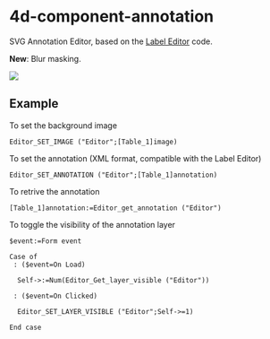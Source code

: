 # 4d-component-annotation
SVG Annotation Editor, based on the [Label Editor](https://github.com/miyako/4d-component-label-editor) code.

**New**: Blur masking.

![](https://github.com/miyako/4d-component-annotation/blob/master/images/2.png)

Example
---

To set the background image

```
Editor_SET_IMAGE ("Editor";[Table_1]image)
```

To set the annotation (XML format, compatible with the Label Editor)

```
Editor_SET_ANNOTATION ("Editor";[Table_1]annotation)
```

To retrive the annotation

```
[Table_1]annotation:=Editor_get_annotation ("Editor")
```

To toggle the visibility of the annotation layer

```
$event:=Form event

Case of 
 : ($event=On Load)

  Self->:=Num(Editor_Get_layer_visible ("Editor"))

 : ($event=On Clicked)

  Editor_SET_LAYER_VISIBLE ("Editor";Self->=1)

End case 
```
